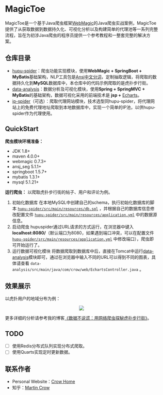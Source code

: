 # MagicToe
MagicToe是一个基于Java爬虫框架[WebMagic](https://github.com/code4craft/webmagic)的Java爬虫实战案例，MagicToe提供了从获取数据到数据持久化、可视化分析以及构建简单的代理池等一系列完整流程，旨在为初涉Java爬虫的程序员提供一个参考教程和一整套完整的解决方案。

## 仓库目录
+ [hupu-spider](https://github.com/CrowHawk/MagicToe/tree/master/hupu-spider)：爬虫功能实现模块，使用**WebMagic + SpringBoot + MyBatis**基础架构，NLP工具包是[Ansj中文分词](https://github.com/NLPchina/ansj_seg)，定制抽取逻辑，将爬取的数据持久化到**MySQL**数据库中，本仓库中的代码示例爬取的是虎扑步行街。
+ [data-analysis](https://github.com/CrowHawk/MagicToe/tree/master/data-analysis)：数据分析及可视化模块，使用**Spring + SpringMVC + MyBatis**的基础架构，数据可视化采用的前端技术是 **jsp +** [Echarts](http://www.echartsjs.com/)。
+ [ip-spider](https://github.com/CrowHawk/MagicToe/tree/master/data-analysis)（可选）：爬取代理网站模块，技术选型同hupu-spider，将代理网站上的免费代理地址爬取到本地数据库中，实现一个简单的IP池，以供hupu-spider作为代理使用。

## QuickStart

**爬虫模块环境准备：**
+ JDK 1.8+
+ maven 4.0.0+
+ webmagic 0.7.3+
+ ansj_seg 5.1.1+
+ springboot 1.5.7+
+ mybatis 1.3.1+
+ mysql 5.1.21+

**运行爬虫：**
以爬取虎扑步行街的帖子、用户和评论为例。
1. 初始化数据库
在本地MySQL中创建自己的schema，执行初始化数据库的脚本 [`hupu-spider/src/main/resources/db.sql`](https://github.com/CrowHawk/MagicToe/blob/master/hupu-spider/src/main/resources/db.sql) ，并根据自己的数据库信息修改配置文件 [`hupu-spider/src/main/resources/application.yml`](https://github.com/CrowHawk/MagicToe/blob/master/hupu-spider/src/main/resources/application.yml) 中的数据源信息。
2. 启动爬虫
hupuspider通过URL请求的方式运行，在浏览器中键入 **localhost:8080/**（默认端口为8080，如果遇到端口冲突，可以在配置文件 [`hupu-spider/src/main/resources/application.yml`](https://github.com/CrowHawk/MagicToe/blob/master/hupu-spider/src/main/resources/application.yml) 中修改端口），爬虫即可开始运行了。
3. 运行数据可视化模块
将数据爬取到数据库中后，直接在Tomcat中运行[data-analysis](https://github.com/CrowHawk/MagicToe/tree/master/data-analysis)模块即可，通过在浏览器中输入不同的URL可以得到不同的图表，具体请查看 `data-analysis/src/main/java/com/crow/web/EchartsController.java` 。

## 效果展示
以虎扑用户的地域分布为例：

<center><img src="http://pic.yupoo.com/crowhawk/a5b549cf/ae262b02.png"></center>

更多详细的分析请参考我的博客[《数据不说谎：用网络爬虫探秘虎扑步行街》](https://crowhawk.github.io/2017/10/25/hupuspider/)。

## TODO
* [ ] 使用Redis分布式队列实现分布式爬取。
* [ ] 使用Quarts实现定时更新数据。

## 联系作者
+ Personal Website：[Crow Home](https://crowhawk.github.io/)
+ 知乎：[Martin Crow](https://www.zhihu.com/people/martin-crow/activities)

